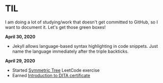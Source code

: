 # TIL
I am doing a lot of studying/work that doesn't get committed to GitHub, so I want to document it. Let's get those green boxes!

**April 30, 2020**
- Jekyll allows language-based syntax highlighting in code snippets. Just name the language immediately after the triple backticks.

**April 29, 2020**
- Started [Symmetric Tree](https://leetcode.com/explore/learn/card/data-structure-tree/17/solve-problems-recursively/536/) LeetCode exercise
- Earned [Introduction to DITA certificate](/LearningDITA_certificate.pdf)
